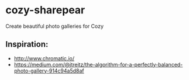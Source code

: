 cozy-sharepear
==============

Create beautiful photo galleries for Cozy

Inspiration:
------------

- http://www.chromatic.io/
- https://medium.com/@jtreitz/the-algorithm-for-a-perfectly-balanced-photo-gallery-914c94a5d8af
